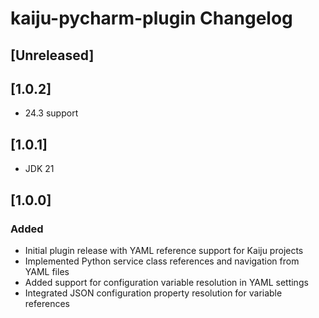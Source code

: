 <!-- Keep a Changelog guide -> https://keepachangelog.com -->

# kaiju-pycharm-plugin Changelog


## [Unreleased]
## [1.0.2]
- 24.3 support
## [1.0.1]
- JDK 21

## [1.0.0]
### Added
- Initial plugin release with YAML reference support for Kaiju projects
- Implemented Python service class references and navigation from YAML files
- Added support for configuration variable resolution in YAML settings
- Integrated JSON configuration property resolution for variable references